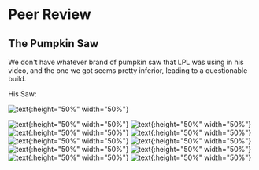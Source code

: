# Peer Review

## The Pumpkin Saw

We don't have whatever brand of pumpkin saw that LPL was using in his video, and the one we got seems pretty inferior, leading to a questionable build.

His Saw:

![text](peerreviewimages/pumpkinsaw01.jpg){:height="50%" width="50%"}


![text](blogthingimages/drone1-2.jpg){:height="50%" width="50%"}
![text](blogthingimages/drone1-3.jpg){:height="50%" width="50%"}
![text](blogthingimages/drone2-1.jpg){:height="50%" width="50%"}
![text](blogthingimages/drone2-2.jpg){:height="50%" width="50%"}
![text](blogthingimages/drone2-3.jpg){:height="50%" width="50%"}
![text](blogthingimages/drone2-4.jpg){:height="50%" width="50%"}
![text](blogthingimages/drone3-1.jpg){:height="50%" width="50%"}
![text](blogthingimages/drone3-2.jpg){:height="50%" width="50%"}
![text](blogthingimages/drone3-3.jpg){:height="50%" width="50%"}
![text](blogthingimages/drone3-4.jpg){:height="50%" width="50%"}
